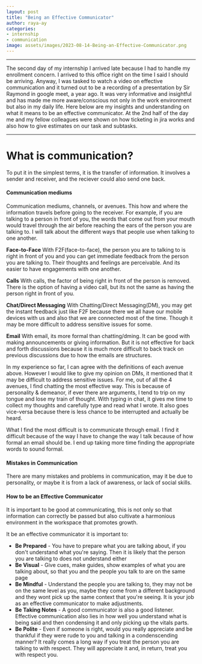 ```yaml
---
layout: post
title: "Being an Effective Communicator"
author: raya-ay
categories: 
- internship
- communication
image: assets/images/2023-08-14-Being-an-Effective-Communicator.png
---
```


---
The second day of my internship I arrived late because I had to handle my enrollment concern. I arrived to this office right on the time I said I should be arriving. Anyway, I was tasked to watch a video on effective communication and it turned out to be a recording of a presentation by Sir Raymond in google meet, a year ago. It was very informative and insightful and has made me more aware/conscious not only in the work environment but also in my daily life. Here below are my insights and understanding on what it means to be an effective communicator. At the 2nd half of the day me and my fellow colleagues were shown on how ticketing in jira works and also how to give estimates on our task and subtasks.

---

# What is communication?
To put it in the simplest terms, it is the transfer of information. It involves a sender and receiver, and the reciever could also send one back.

#### Communication mediums
Communication mediums, channels, or avenues. This how and where the information travels before going to the receiver. For example, if you are talking to a person in front of you, the words that come out from your mouth would travel through the air before reaching the ears of the person you are talking to. I will talk about the different ways that people use when talking to one another.

**Face-to-Face**
With F2F(face-to-face), the person you are to talking to is right in front of you and you can get immediate feedback from the person you are talking to. Their thoughts and feelings are perceivable. And its easier to have engagements with one another.

**Calls**
With calls, the factor of being right in front of the person is removed. There is the option of having a video call, but its not the same as having the person right in front of you. 

**Chat/Direct Messaging**
With Chatting/Direct Messaging(DM), you may get the instant feedback just like F2F because there we all have our mobile devices with us and also that we are connected most of the time. Though it may be more difficult to address sensitive issues for some.

**Email**
With email, its more formal than chatting/dming. It can be good with making announcements or giving information. But it is not effective for back and forth discussions because it is much more difficult to back track on previous discussions due to how the emails are structures.

In my experience so far, I can agree with the definitions of each avenue above. However I would like to give my opinion on DMs, it mentioned that it may be difficult to address sensitive issues. For me, out of all the 4 avenues, I find chatting the most effective way. This is because of personality & demeanor, if ever there are arguments, I tend to trip on my tongue and lose my train of thought. With typing in chat, it gives me time to collect my thoughts and carefully type and read what I wrote. It also goes vice-versa because there is less chance to be interrupted and actually be heard.

What I find the most difficult is to communicate through email. I find it difficult because of the way I have to change the way I talk because of how formal an email should be. I end up taking more time finding the appropriate words to sound formal.

#### Mistakes in Communication
There are many mistakes and problems in communication, may it be due to personality, or maybe it is from a lack of awareness, or lack of social skills.

#### How to be an Effective Communicator
It is important to be good at communicating, this is not only so that information can correctly be passed but also cultivate a harmonious environment in the workspace that promotes growth.

It be an effective communicator it is important to:
- **Be Prepared** - You have to prepare what you are talking about, if you don't understand what you're saying. Then it is likely that the person you are talking to does not understand either
- **Be Visual** - Give cues, make guides, show examples of what you are talking about, so that you and the people you talk to are on the same page
- **Be Mindful** - Understand the people you are talking to, they may not be on the same level as you, maybe they come from a different background and they wont pick up the same context that you're seeing. It is your job as an effective communicator to make adjustments.
- **Be Taking Notes** - A good communicator is also a good listener. Effective communication also lies in how well you understand what is being said and then condensing it and only picking up the vitals parts.
- **Be Polite** - Even if someone is right, would you really appreciate and be thankful if they were rude to you and talking in a condenscending manner? It really comes a long way if you treat the person you are talking to with respect. They will appreciate it and, in return, treat you with respect you.